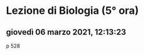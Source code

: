 # Lezione di Biologia (5° ora)

## giovedì 06 marzo 2021, 12:13:23
p 528
<!--stackedit_data:
eyJoaXN0b3J5IjpbLTMxMTIyMTc4NV19
-->